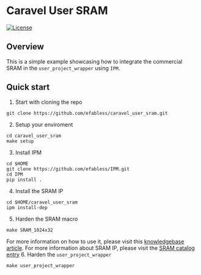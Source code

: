 # Caravel User SRAM

[![License](https://img.shields.io/badge/License-Apache%202.0-blue.svg)](https://opensource.org/licenses/Apache-2.0)

## Overview

This is a simple example showcasing how to integrate the commercial SRAM in the `user_project_wrapper` using `IPM`.

## Quick start

1. Start with cloning the repo
```
git clone https://github.com/efabless/caravel_user_sram.git
```
2. Setup your enviroment
```
cd caravel_user_sram
make setup
```
3. Install IPM
```
cd $HOME
git clone https://github.com/efabless/IPM.git
cd IPM
pip install .
```
4. Install the SRAM IP
```
cd $HOME/caravel_user_sram
ipm install-dep
```
5. Harden the SRAM macro
```
make SRAM_1024x32
```

For more information on how to use it, please visit this [knowledgebase article](https://info.efabless.com/knowledge-base/how-to-use-efabless-sram). For more information about SRAM IP, please visit the [SRAM catalog entry](https://platform.efabless.com/design_catalog/ip_block/40)
6. Harden the `user_project_wrapper`
```
make user_project_wrapper
```
